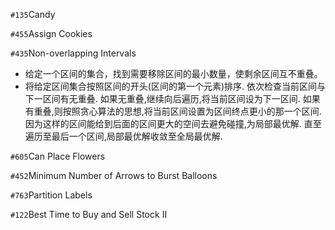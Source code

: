 `#135`Candy

`#455`Assign Cookies

`#435`Non-overlapping Intervals
- 给定一个区间的集合，找到需要移除区间的最小数量，使剩余区间互不重叠。
- 将给定区间集合按照区间的开头(区间的第一个元素)排序.
  依次检查当前区间与下一区间有无重叠.
  如果无重叠,继续向后遍历,将当前区间设为下一区间.
  如果有重叠,则按照贪心算法的思想,将当前区间设置为区间终点更小的那一个区间.
  因为这样的区间能给到后面的区间更大的空间去避免碰撞,为局部最优解.
  直至遍历至最后一个区间,局部最优解收敛至全局最优解.
  
`#605`Can Place Flowers

`#452`Minimum Number of Arrows to Burst Balloons

`#763`Partition Labels

`#122`Best Time to Buy and Sell Stock II